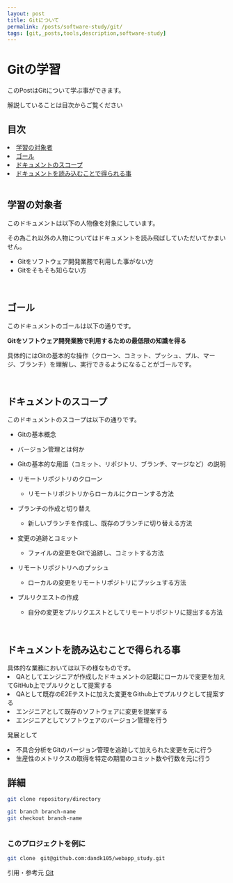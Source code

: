 ```yaml
---
layout: post
title: Gitについて
permalink: /posts/software-study/git/
tags: [git,_posts,tools,description,software-study]
---
```


<h1>Gitの学習 </h1>
このPostはGitについて学ぶ事ができます。

解説していることは目次からご覧ください

<h2>目次</h2>
<li><a href="#target">学習の対象者</a></li>
<li><a href="#goal">ゴール</a></li>
<li><a href="#scope">ドキュメントのスコープ</a></li>
<li><a href="#scope">ドキュメントを読み込むことで得られる事</a></li>

<br>

<h2 id="target">学習の対象者</h2>
このドキュメントは以下の人物像を対象にしています。

その為これ以外の人物についてはドキュメントを読み飛ばしていただいてかまいせん。

- Gitをソフトウェア開発業務で利用した事がない方
- Gitをそもそも知らない方

<br>

<h2 id="goal">ゴール</h2>
このドキュメントのゴールは以下の通りです。

**Gitをソフトウェア開発業務で利用するための最低限の知識を得る**

具体的にはGitの基本的な操作（クローン、コミット、プッシュ、プル、マージ、ブランチ）を理解し、実行できるようになることがゴールです。

<br>

<h2 id="scope">ドキュメントのスコープ</h2>
このドキュメントのスコープは以下の通りです。

- Gitの基本概念
- バージョン管理とは何か
- Gitの基本的な用語（コミット、リポジトリ、ブランチ、マージなど）の説明

- リモートリポジトリのクローン
  - リモートリポジトリからローカルにクローンする方法
- ブランチの作成と切り替え
  - 新しいブランチを作成し、既存のブランチに切り替える方法
- 変更の追跡とコミット
  - ファイルの変更をGitで追跡し、コミットする方法
- リモートリポジトリへのプッシュ
  - ローカルの変更をリモートリポジトリにプッシュする方法
- プルリクエストの作成
  - 自分の変更をプルリクエストとしてリモートリポジトリに提出する方法

<br>

<h2 id="merit">ドキュメントを読み込むことで得られる事</h2>
具体的な業務においては以下の様なものです。
<li>QAとしてエンジニアが作成したドキュメントの記載にローカルで変更を加えてGitHub上でプルリクとして提案する</li>
<li>QAとして既存のE2Eテストに加えた変更をGithub上でプルリクとして提案する</li>
<li>エンジニアとして既存のソフトウェアに変更を提案する</li>
<li>エンジニアとしてソフトウェアのバージョン管理を行う</li>

発展として
<li>不具合分析をGitのバージョン管理を追跡して加えられた変更を元に行う</li>
<li>生産性のメトリクスの取得を特定の期間のコミット数や行数を元に行う</li>


<h2>詳細</h2>

```bash
git clone repository/directory
```

```bash
git branch branch-name
git checkout branch-name
```

```bash
```

<h3>このプロジェクトを例に</h3>

```bash
git clone　git@github.com:dandk105/webapp_study.git
```

引用・参考元
[Git](https://git-scm.com/book/ja/v2)